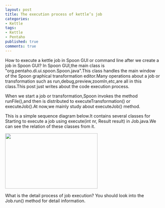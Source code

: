 ```yaml
---
layout: post
title: The execution process of kettle’s job
categories:
- Kettle
tags:
- Kettle
- Pentaho
published: true
comments: true
---
```


<p>How to execute a kettle job in Spoon GUI or command line after we create a job in Spoon GUI? In Spoon GUI,the main class is "org.pentaho.di.ui.spoon.Spoon.java".This class handles the main window of the Spoon graphical transformation editor.Many operations about a job or transformation such as run,debug,preview,zoomIn,etc,are all in this class.This post just writes about the code execution process.</p>

<p>When we start a job or transformation,Spoon invokes the method runFile(),and then is distributed to executeTransformation() or executeJob().At now,we mainly study about executeJob() method.</p>

<p>This is a simple sequence diagram below.It contains several classes for Starting to execute a job using execute(int nr, Result result) in Job.java.We can see the relation of these classes from it.</p>

<p><div class="pic">
<a href="http://www.javachen.com/wp-content/uploads/2012/02/spoon-execute-sequence.jpg" target="_blank"><img src="http://www.javachen.com/wp-content/uploads/2012/02/spoon-execute-sequence-300x180.jpg" alt="" title="spoon execute sequence" width="300" height="180" class="aligncenter size-medium wp-image-2511" /></a>
</div></p>

<p>What is the detail process of job execution? You should look into the Job.run() method for detail information.</p>

